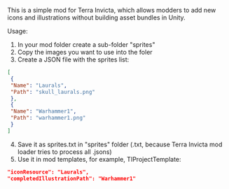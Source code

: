 This is a simple mod for Terra Invicta, which allows modders to add new 
icons and illustrations without building asset bundles in Unity.

Usage:

1. In your mod folder create a sub-folder "sprites"
2. Copy the images you want to use into the foler
3. Create a JSON file with the sprites list:
  
```json
[
 {
 "Name": "Laurals",
 "Path": "skull_laurals.png"
 },
 {
 "Name": "Warhammer1",
 "Path": "warhammer1.png"
 }
]
   ```

4. Save it as sprites.txt in "sprites" folder (.txt, because Terra Invicta 
mod loader tries to process all .jsons)
5. Use it in mod templates, for example, TIProjectTemplate:
```json
"iconResource": "Laurals",
"completedIllustrationPath": "Warhammer1"
```